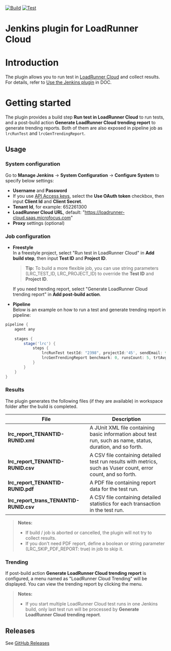 [![Build](https://github.com/MicroFocus/lrc-jk-plugin/actions/workflows/build.yml/badge.svg)](https://github.com/MicroFocus/lrc-jk-plugin/actions/workflows/build.yml)
[![Test](https://github.com/MicroFocus/lrc-jk-plugin/actions/workflows/test.yml/badge.svg)](https://github.com/MicroFocus/lrc-jk-plugin/actions/workflows/test.yml)

# Jenkins plugin for LoadRunner Cloud

# Introduction

The plugin allows you to run test in [LoadRunner Cloud](https://admhelp.microfocus.com/lrc/en/Latest/Content/Storm/c_Getting_started.htm) and collect results. For details, refer to [Use the Jenkins plugin](https://admhelp.microfocus.com/lrc/en/Latest/Content/Storm/t_ci_plugins.htm#mt-item-0) in DOC.

# Getting started

The plugin provides a build step **Run test in LoadRunner Cloud** to run tests, and a post-build action **Generate LoadRunner Cloud trending report** to generate trending reports.
Both of them are also exposed in pipeline job as `lrcRunTest` and `lrcGenTrendingReport`.

## Usage

### System configuration
Go to **Manage Jenkins** &rarr; **System Configuration** &rarr; **Configure System** to specify below settings: 
 - **Username** and **Password**  
 - If you use [API Access keys](https://admhelp.microfocus.com/lrc/en/Latest/Content/Storm/Admin-APIAccess.htm), select the **Use OAuth token** checkbox, then input **Client Id** and **Client Secret**.
 - **Tenant Id**, for example: 652261300
 - **LoadRunner Cloud URL**, default: "https://loadrunner-cloud.saas.microfocus.com"
 - **Proxy** settings (optional)

### Job configuration
- **Freestyle**  
   In a freestyle project, select "Run test in LoadRunner Cloud" in **Add build step**, then input **Test ID** and **Project ID**.  
   > **Tip:**
   To build a more flexible job, you can use string parameters (LRC_TEST_ID, LRC_PROJECT_ID) to override the **Test ID** and **Project ID**.  

   If you need trending report, select "Generate LoadRunner Cloud trending report" in **Add post-build action**.
- **Pipeline**  
   Below is an example on how to run a test and generate trending report in pipeline:

```groovy
pipeline {
    agent any
    
    stages {
        stage('lrc') {    
            steps {
                lrcRunTest testId: "2398", projectId:'45', sendEmail: false
                lrcGenTrendingReport benchmark: 0, runsCount: 5, trtAvgThresholdImprovement: 5,trtAvgThresholdMajorRegression: 10, trtAvgThresholdMinorRegression: 5, trtPercentileThresholdImprovement: 5, trtPercentileThresholdMajorRegression: 10, trtPercentileThresholdMinorRegression: 5
            }
        }
    }
}
```

### Results

The plugin generates the following files (if they are available) in workspace folder after the build is completed.

| File                                    | Description                                                                                                   |
|-----------------------------------------|---------------------------------------------------------------------------------------------------------------|
| **lrc_report_TENANTID-RUNID.xml**       | A JUnit XML file containing basic information about test run, such as name, status, duration, and so forth.   |
| **lrc_report_TENANTID-RUNID.csv**       | A CSV file containing detailed test run results with metrics, such as Vuser count, error count, and so forth. |
| **lrc_report_TENANTID-RUNID.pdf**       | A PDF file containing report data for the test run.                                                           |
| **lrc_report_trans_TENANTID-RUNID.csv** | A CSV file containing detailed statistics for each transaction in the test run.                               |

> **Notes:**  
> - If build / job is aborted or cancelled, the plugin will not try to collect results.  
> - If you don't need PDF report, define a boolean or string parameter (LRC_SKIP_PDF_REPORT: true) in job to skip it.

### Trending
If post-build action **Generate LoadRunner Cloud trending report** is configured, a menu named as "LoadRunner Cloud Trending" will be displayed. You can view the trending report by clicking the menu.
> **Notes:**
> - If you start multiple LoadRunner Cloud test runs in one Jenkins build, only last test run will be processed by **Generate LoadRunner Cloud trending report**.

## Releases
See [GitHub Releases](https://github.com/MicroFocus/lrc-jk-plugin/releases)

